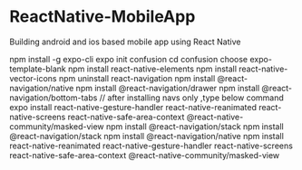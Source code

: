 # ReactNative-MobileApp
Building android and ios based mobile app using React Native

npm install -g expo-cli
expo init confusion 
cd confusion 
choose expo-template-blank
npm install react-native-elements
npm install react-native-vector-icons
npm uninstall react-navigation 
npm install @react-navigation/native
npm install @react-navigation/drawer 
npm install @react-navigation/bottom-tabs
// after installing navs only ,type below command
expo install react-native-gesture-handler react-native-reanimated react-native-screens react-native-safe-area-context @react-native-community/masked-view 
npm install @react-navigation/stack
npm install @react-navigation/stack 
npm install @react-navigation/native 
npm install react-native-reanimated react-native-gesture-handler react-native-screens react-native-safe-area-context @react-native-community/masked-view
